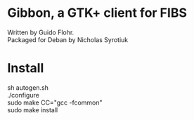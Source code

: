 # Gibbon, a GTK+ client for FIBS

Written by Guido Flohr.  
Packaged for Deban by Nicholas Syrotiuk


# Install
sh autogen.sh  
./configure  
sudo make CC="gcc -fcommon"  
sudo make install
